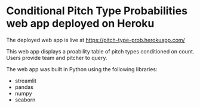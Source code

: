 # Conditional Pitch Type Probabilities web app deployed on Heroku

The deployed web app is live at https://pitch-type-prob.herokuapp.com/

This web app displays a proability table of pitch types conditioned on count. Users provide team and pitcher to query.

The web app was built in Python using the following libraries:
* streamlit
* pandas
* numpy
* seaborn
